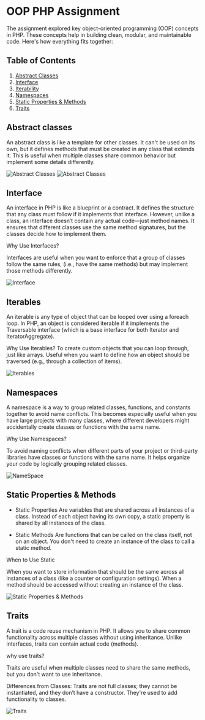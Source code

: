 # OOP PHP Assignment 

The assignment explored key object-oriented programming (OOP) concepts in PHP. These concepts help in building clean, modular, and maintainable code. Here's how everything fits together:



## Table of Contents
1. [Abstract Classes](#abstract-classes)
2. [Interface](#interface)
3. [Iterability](#iterables)
4. [Namespaces](#namespaces)
5. [Static Properties & Methods](#staticproperties-methods)
6. [Traits](#traits)





## Abstract classes


 An abstract class is like a template for other classes.
 It can't be used on its own, but it defines methods that must be created in any class that extends it.
 This is useful when multiple classes share common behavior but implement some details differently.


![Abstract Classes](oop-code/abstract1.png)
![Abstract Classes](oop-code/abstract2.png)


## Interface

An interface in PHP is like a blueprint or a contract. 
It defines the structure that any class must follow if it implements that interface.
However, unlike a class, an interface doesn’t contain any actual code—just method names.
It ensures that different classes use the same method signatures, but the classes decide how to implement them.

Why Use Interfaces?

Interfaces are useful when you want to enforce that a group of classes follow the same rules,
(i.e., have the same methods) but may implement those methods differently.


![Interface](oop-code/interface.png)


## Iterables


An iterable is any type of object that can be looped over using a foreach loop.
 In PHP, an object is considered iterable if it implements the Traversable interface
(which is a base interface for both Iterator and IteratorAggregate).

Why Use Iterables?
To create custom objects that you can loop through, just like arrays.
Useful when you want to define how an object should be traversed
(e.g., through a collection of items).


![Iterables](oop-code/iterables.png)


## Namespaces


A namespace is a way to group related classes, functions, and constants together to avoid name conflicts.
This becomes especially useful when you have large projects with many classes, where different developers might accidentally create classes or functions with the same name.

Why Use Namespaces?

To avoid naming conflicts when different parts of your project or third-party libraries have classes or functions with the same name.
It helps organize your code by logically grouping related classes.


![NameSpace](oop-code/namespace.png)


## Static Properties & Methods


- Static Properties Are variables that are shared across all instances of a class.
 Instead of each object having its own copy, a static property is shared by all instances of the class.

- Static Methods Are functions that can be called on the class itself, not on an object. 
You don't need to create an instance of the class to call a static method.


When to Use Static

When you want to store information that should be the same across all instances of a class 
(like a counter or configuration settings).
When a method should be accessed without creating an instance of the class.

![Static Properties & Methods](oop-code/staticsandproperty.png)


## Traits
A trait is a code reuse mechanism in PHP.
It allows you to share common functionality across multiple classes without using inheritance.
Unlike interfaces, traits can contain actual code (methods).

why use traits?

Traits are useful when multiple classes need to share the same methods,
but you don't want to use inheritance.

Differences from Classes: 
Traits are not full classes; they cannot be instantiated, 
and they don’t have a constructor. They're used to add functionality to classes.

![Traits](oop-code/traits.png)
